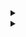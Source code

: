 <details> 
<summary></summary>
custom_markflo
  digraph G {
    size ="4,4";
    "Ingest Data" [shape=box];
    "Ingest Data" -> parse [weight=8];
    parse -> Cleanup;
    Cleanup -> Normalise;
    Normalise -> { process_miner; store};
    process_miner [label="Process Mining"];
    store [shape=box,style=filled,color=".7 .3 1.0", label="temp storage"];
  }
custom_markflo
</details>

<details> 
<summary></summary>
custom_markschema        
@startuml

class Events {
   -CASE_ID : String
   -CASE_ACTIVITY_ID : String
   -APP_ID : Integer
   -CASE_START_TIMESTAMP : Timestamp
   -CASE_RESOURCE_ID : String
   ..
   +CASE_END_TIMESTAMP : Timestamp
   +NEXT_CASE_RESOURCE_ID : String
   +PREV_CASE_RESOURCE_ID : String
   +NEXT_CASE_ACTIVITY_ID : String
   +PREV_CASE_ACTIVITY_ID : String
   +EDGE : String
   +REPEAT_SELF_LOOP_FLAG : Integer
   +REDO_SELF_LOOP_FLAG : Integer
   +START_FLAG : Integer
   +END_FLAG : Integer
   +DURATION_DAYS : Long
   +DURATION_SEC : Long  
}

class Cases {
  #CASE_ID : String
  #VARIANT_ID : String
  #VARIANTS : Seq[String]
}

class Variants {
   #VARIANT_ID : String
   #VARIANTS : Seq[String]
}

class Applications {
   -APP_ID : Integer
   -APP_NAME : String
   -APP_TYPE : Integer
   -APP_URL : String
   -APP_DESCRIPTION : String
}


Events <|-- Cases : < CASE_ID
Cases <|-- Variants : < VARIANT_ID
Events <|-- Applications : < APP_ID

@enduml
custom_markschema
</details>
